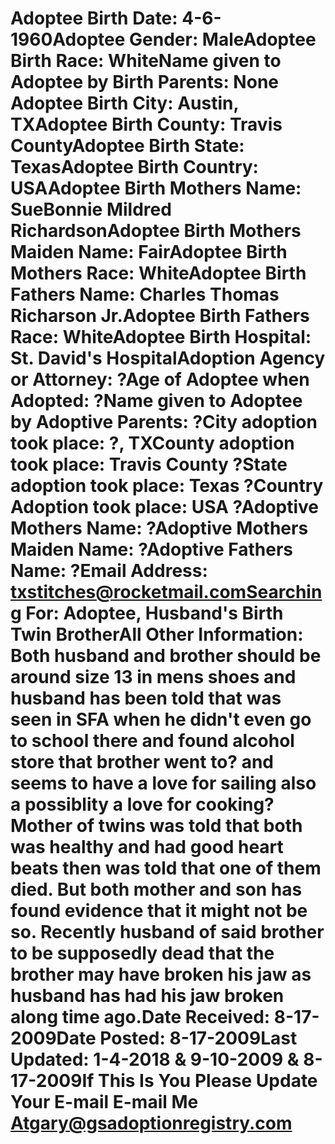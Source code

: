 # Adoptee Birth Date: 4-6-1960Adoptee Gender: MaleAdoptee Birth Race: WhiteName given to Adoptee by Birth Parents: None Adoptee Birth City: Austin, TXAdoptee Birth County: Travis CountyAdoptee Birth State: TexasAdoptee Birth Country: USAAdoptee Birth Mothers Name: SueBonnie Mildred RichardsonAdoptee Birth Mothers Maiden Name: FairAdoptee Birth Mothers Race: WhiteAdoptee Birth Fathers Name: Charles Thomas Richarson Jr.Adoptee Birth Fathers Race: WhiteAdoptee Birth Hospital: St. David's HospitalAdoption Agency or Attorney: ?Age of Adoptee when Adopted: ?Name given to Adoptee by Adoptive Parents: ?City adoption took place: ?, TXCounty adoption took place: Travis County ?State adoption took place: Texas ?Country Adoption took place: USA ?Adoptive Mothers Name: ?Adoptive Mothers Maiden Name: ?Adoptive Fathers Name: ?Email Address: txstitches@rocketmail.comSearching For: Adoptee, Husband's Birth Twin BrotherAll Other Information: Both husband and brother should be around size 13 in mens shoes and husband has been told that was seen in SFA when he didn't even go to school there and found alcohol store that brother went to? and seems to have a love for sailing also a possiblity a love for cooking? Mother of twins was told that both was healthy and had good heart beats then was told that one of them died. But both mother and son has found evidence that it might not be so. Recently husband of said brother to be supposedly dead that the brother may have broken his jaw as husband has had his jaw broken along time ago.Date Received: 8-17-2009Date Posted: 8-17-2009Last Updated: 1-4-2018 & 9-10-2009 & 8-17-2009If This Is You Please Update Your E-mail E-mail Me Atgary@gsadoptionregistry.com